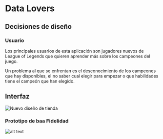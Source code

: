 # Data Lovers

## Decisiones de diseño

### Usuario

Los principales usuarios de esta aplicación son jugadores nuevos de League of Legends que quieren aprender más sobre los campeones del juego.

Un problema al que se enfrentan es el desconocimiento de los campeones que hay disponibles, el no saber cual elegir para empezar o que habilidades tiene el campeón que han elegido.


## Interfaz

![Nuevo diseño de tienda](https://cdn1.dotesports.com/wp-content/uploads/2020/06/12103947/All-items-1024x688.jpg)



### Prototipo de baa Fidelidad

![alt text](https://raw.githubusercontent.com/username/projectname/branch/path/to/img.png)

